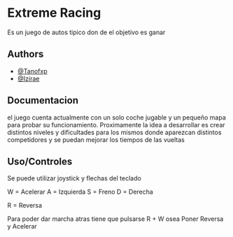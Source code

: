 # Extreme Racing

Es un juego de autos tipico don de el objetivo es ganar

## Authors

-   [@Tanofxp](https://www.github.com/Tanofxp)
-   [@Izirae](https://www.github.com/Izirae)

## Documentacion

el juego cuenta actualmente con un solo coche jugable y un pequeño mapa para probar su funcionamiento.
Proximamente la idea a desarrollar es crear distintos niveles y dificultades para los mismos
donde aparezcan distintos competidores y se puedan mejorar los tiempos de las vueltas

## Uso/Controles

Se puede utilizar joystick y flechas del teclado

W = Acelerar
A = Izquierda
S = Freno
D = Derecha

R = Reversa

Para poder dar marcha atras tiene que pulsarse R + W osea Poner Reversa y Acelerar
